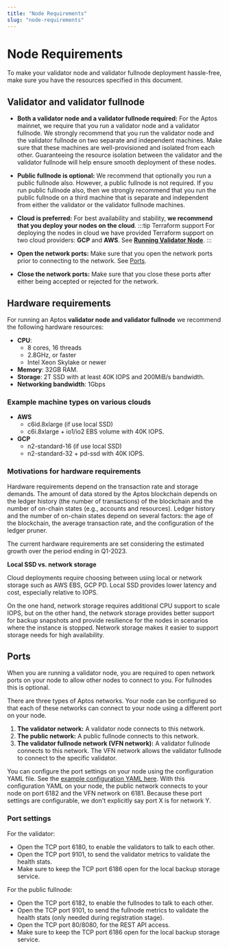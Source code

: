 ```yaml
---
title: "Node Requirements"
slug: "node-requirements"
---
```


# Node Requirements

To make your validator node and validator fullnode deployment hassle-free, make sure you have the resources specified in this document. 

## Validator and validator fullnode

- **Both a validator node and a validator fullnode required:** For the Aptos mainnet, we require that you run a validator node and a validator fullnode. We strongly recommend that you run the validator node and the validator fullnode on two separate and independent machines. Make sure that these machines are well-provisioned and isolated from each other. Guaranteeing the resource isolation between the validator and the validator fullnode will help ensure smooth deployment of these nodes.
- **Public fullnode is optional:** We recommend that optionally you run a public fullnode also. However, a public fullnode is not required. If you run public fullnode also, then we strongly recommend that you run the public fullnode on a third machine that is separate and independent from either the validator or the validator fullnode machines. 
- **Cloud is preferred:** For best availability and stability, **we recommend that you deploy your nodes on the cloud**. 
:::tip Terraform support
For deploying the nodes in cloud we have provided Terraform support on two cloud providers: **GCP** and **AWS**. See [**Running Validator Node**](running-validator-node/index.md).
:::

- **Open the network ports:** Make sure that you open the network ports prior to connecting to the network. See [Ports](#ports).
- **Close the network ports:** Make sure that you close these ports after either being accepted or rejected for the network.

## Hardware requirements

For running an Aptos **validator node and validator fullnode** we recommend the following hardware resources:

  - **CPU**:
      - 8 cores, 16 threads
      - 2.8GHz, or faster
      - Intel Xeon Skylake or newer
  - **Memory**: 32GB RAM.
  - **Storage**: 2T SSD with at least 40K IOPS and 200MiB/s bandwidth.
  - **Networking bandwidth**: 1Gbps

### Example machine types on various clouds

- **AWS**
    - c6id.8xlarge (if use local SSD)
    - c6i.8xlarge + io1/io2 EBS volume with 40K IOPS.
- **GCP**
    - n2-standard-16 (if use local SSD)
    - n2-standard-32 + pd-ssd with 40K IOPS.

### Motivations for hardware requirements

Hardware requirements depend on the transaction rate and storage demands. The amount of data stored by the Aptos blockchain depends on the ledger history (the number of transactions) of the blockchain and the number of on-chain states (e.g., accounts and resources). Ledger history and the number of on-chain states depend on several factors: the age of the blockchain, the average transaction rate, and the configuration of the ledger pruner.

The current hardware requirements are set considering the estimated growth over the period ending in Q1-2023.

**Local SSD vs. network storage**

Cloud deployments require choosing between using local or network storage such as AWS EBS, GCP PD. Local SSD provides lower latency and cost, especially relative to IOPS. 

On the one hand, network storage requires additional CPU support to scale IOPS, but on the other hand, the network storage provides better support for backup snapshots and provide resilience for the nodes in scenarios where the instance is stopped. Network storage makes it easier to support storage needs for high availability.

## Ports

When you are running a validator node, you are required to open network ports on your node to allow other nodes to connect to you. For fullnodes this is optional.

There are three types of Aptos networks. Your node can be configured so that each of these networks can connect to your node using a different port on your node.

1. **The validator network:** A validator node connects to this network.
2. **The public network:** A public fullnode connects to this network.
3. **The validator fullnode network (VFN network):** A validator fullnode connects to this network. The VFN network allows the validator fullnode to connect to the specific validator.

You can configure the port settings on your node using the configuration YAML file. See the [example configuration YAML here](https://github.com/aptos-labs/aptos-core/blob/4ce85456853c7b19b0a751fb645abd2971cc4c0c/docker/compose/aptos-node/fullnode.yaml#L10-L9). With this configuration YAML on your node, the public network connects to your node on port 6182 and the VFN network on 6181. Because these port settings are configurable, we don't explicitly say port X is for network Y.

### Port settings

For the validator:

- Open the TCP port 6180, to enable the validators to talk to each other.
- Open the TCP port 9101, to send the validator metrics to validate the health stats.
- Make sure to keep the TCP port 6186 open for the local backup storage service. 

For the public fullnode:

- Open the TCP port 6182, to enable the fullnodes to talk to each other.
- Open the TCP port 9101, to send the fullnode metrics to validate the health stats (only needed during registration stage).
- Open the TCP port 80/8080, for the REST API access.
- Make sure to keep the TCP port 6186 open for the local backup storage service. 

